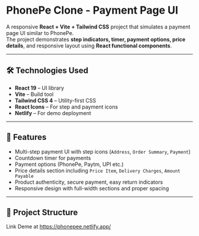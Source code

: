 # PhonePe Clone - Payment Page UI

A responsive **React + Vite + Tailwind CSS** project that simulates a payment page UI similar to PhonePe.  
The project demonstrates **step indicators, timer, payment options, price details**, and responsive layout using **React functional components**.

---

## 🛠 Technologies Used

- **React 19** – UI library
- **Vite** – Build tool
- **Tailwind CSS 4** – Utility-first CSS
- **React Icons** – For step and payment icons
- **Netlify** – For demo deployment

---

## 🚀 Features

- Multi-step payment UI with step icons (`Address`, `Order Summary`, `Payment`)
- Countdown timer for payments
- Payment options (PhonePe, Paytm, UPI etc.)
- Price details section including `Price Item`, `Delivery Charges`, `Amount Payable`
- Product authenticity, secure payment, easy return indicators
- Responsive design with full-width sections and proper spacing

---

## 📁 Project Structure
 
  Link  Deme at https://phonepee.netlify.app/
